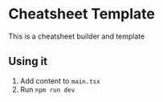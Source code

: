 # Cheatsheet Template

This is a cheatsheet builder and template

## Using it

1. Add content to `main.tsx`
2. Run `npm run dev`
